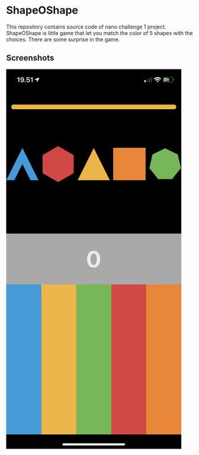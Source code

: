 #  ShapeOShape

This repository contains source code of nano challenge 1 project. ShapeOShape is little game that let you match the color of 5 shapes with the choices. There are some surprise in the game. 

## Screenshots

![](https://github.com/adityadaniel/ShapeOShape/blob/master/shape-o-shape.PNG)
